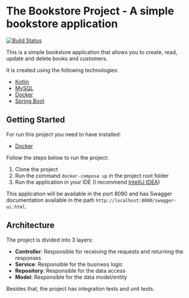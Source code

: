 # The Bookstore Project - A simple bookstore application

[![Build Status](https://github.com/fabioalmeida100/the-bookstore/actions/workflows/build-check.yml/badge.svg)](https://github.com/fabioalmeida100/the-bookstore/actions/workflows/build-check.yml)

This is a simple bookstore application that allows you to create, read, update and delete books and customers.

It is created using the following technologies:

* [Kotlin](https://kotlinlang.org/)
* [MySQL](https://www.mysql.com/)
* [Docker](https://www.docker.com/)
* [Spring Boot](https://projects.spring.io/spring-boot/)

## Getting Started

For run this project you need to have installed:

* [Docker](https://www.docker.com/)

Follow the steps below to run the project:

1. Clone the project
2. Run the command `docker-compose up` in the project root folder
3. Run the application in your IDE (I recommend [IntelliJ IDEA](https://www.jetbrains.com/idea/))

This application will be available in the port 8080 and has Swagger documentation available in the path `http://localhost:8080/swagger-ui.html`.

## Architecture

The project is divided into 3 layers:

* **Controller**: Responsible for receiving the requests and returning the responses
* **Service**: Responsible for the business logic
* **Repository**: Responsible for the data access
* **Model**: Responsible for the data model/entity

Besides that, the project has integration tests and unit tests.